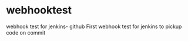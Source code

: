 # webhooktest
webhook test for jenkins- github
First webhook test for jenkins to pickup code on commit
